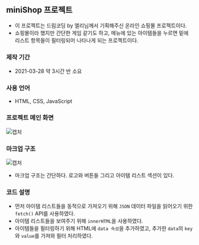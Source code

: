 ## miniShop 프로젝트

- 이 프로젝트는 드림코딩 by 엘리님께서 기획해주신 온라인 쇼핑몰 프로젝트이다.  
- 쇼핑몰이라 했지만 간단한 게임 같기도 하고, 메뉴에 있는 아이템들을 누르면 밑에 리스트 항목들이 필터링되어 나타나게 되는 프로젝트이다.

### 제작 기간

- 2021-03-28 약 3시간 반 소요

### 사용 언어

- HTML, CSS, JavaScript

### 프로젝트 메인 화면

![캡처](https://user-images.githubusercontent.com/55525868/112750338-0d74eb80-9003-11eb-83d3-653fa6743dd2.PNG)

### 마크업 구조

![캡처](https://user-images.githubusercontent.com/55525868/112750529-12866a80-9004-11eb-8013-b22ba1c1be6b.PNG)

- 마크업 구조는 간단하다. 로고와 버튼들 그리고 아이템 리스트 섹션이 있다.

### 코드 설명

- 먼저 아이템 리스트들을 동적으로 가져오기 위해 `JSON` 데이터 파일을 읽어오기 위한 `fetch()` API를 사용하였다.
- 아이템 리스트들을 보여주기 위해 `innerHTML`을 사용하였다.
- 아이템들을 필터링하기 위해 HTML에 `data 속성`을 추가하였고, 추가한 `data`의 `key`와 `value`를 가져와 필터 처리하였다.